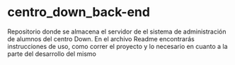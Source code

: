 # centro_down_back-end
Repositorio donde se almacena el servidor de el sistema de administración de alumnos del centro Down. En el archivo Readme encontrarás instrucciones de uso, como correr el proyecto y lo necesario en cuanto a la parte del desarrollo del mismo
